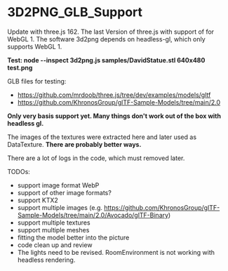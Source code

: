 # 3D2PNG_GLB_Support
Update with three.js 162. The last Version of three.js with support of for WebGL 1. The software 3d2png depends on headless-gl, which only supports WebGL 1.

**Test: node --inspect 3d2png.js samples/DavidStatue.stl 640x480 test.png**

GLB files for testing: 
* https://github.com/mrdoob/three.js/tree/dev/examples/models/gltf
* https://github.com/KhronosGroup/glTF-Sample-Models/tree/main/2.0

**Only very basis support yet. Many things don't work out of the box with headless gl.**

The images of the textures were extracted here and later used as DataTexture. **There are probably better ways.**

There are a lot of logs in the code, which must removed later.

TODOs:
* support image format WebP
* support of other image formats?
* support KTX2
* support multiple images (e.g. https://github.com/KhronosGroup/glTF-Sample-Models/tree/main/2.0/Avocado/glTF-Binary)
* support multiple textures
* support multiple meshes
* fitting the model better into the picture
* code clean up and review
* The lights need to be revised. RoomEnvironment is not working with headless rendering.
